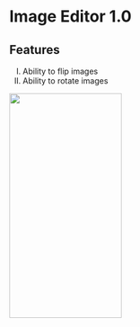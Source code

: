 # Image Editor 1.0

<h2>Features</h2>
<ul style="list-style-type: upper-roman">
  <li>Ability to flip images</li>
  <li>Ability to rotate images</li>
</ul>

<img src="https://github.com/haseeb-pjr/Android_Image-editor/blob/master/prev.gif" width="200" height="400"/> 
